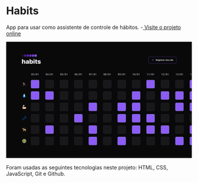 # Habits

App para usar como assistente de controle de hábitos.
-[  Visite o projeto online](https://buqueiroz.github.io/nlw-setup/)



![plot](./assets/Home.png)

Foram usadas as seguintes tecnologias neste projeto: HTML, CSS, JavaScript, Git e Github.